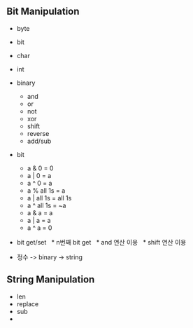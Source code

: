 ## Bit Manipulation
 * byte
 * bit
 * char
 * int 
 * binary
   * and
   * or
   * not
   * xor
   * shift
   * reverse
   * add/sub
 * bit 
   * a & 0 = 0
   * a | 0 = a
   * a ^ 0 = a
   * a % all 1s = a 
   * a | all 1s = all 1s
   * a ^ all 1s = ~a
   * a & a = a
   * a | a = a 
   * a ^ a = 0
 * bit get/set
   * n번째 bit get
   * and 연산 이용
   * shift 연산 이용
   
 * 정수 -> binary -> string

## String Manipulation
 * len
 * replace
 * sub
 * 
